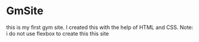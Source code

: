 # GmSite
this is my first gym site. I created this with the help of HTML and CSS.
Note: i do not use flexbox to create this this site
